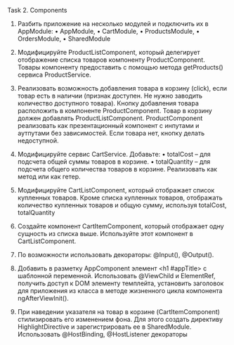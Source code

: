  Task 2. Components

1. Разбить приложение на несколько модулей и подключить их в AppModule:
• AppModule, 
• CartModule, 
• ProductsModule, 
• OrdersModule, 
• SharedModule
 
2. Модифицируйте ProductListComponent, который делегирует отображение списка товаров 
компоненту ProductComponent. Товары компоненту предоставить с помощью метода getProducts() 
сервиса ProductService.

3. Реализовать возможность добавления товара в корзину (click), если товар есть в наличии (признак 
доступен. Не нужно заводить количество доступного товара). Кнопку добавления товара 
расположить в компоненте ProductComponent. Товар в корзину должен добавлять 
ProductListComponent. ProductComponent реализовать как презентационный компонент с инпутами 
и аутпутами без зависимостей. Если товара нет, кнопку делать недоступной. 

4. Модифицируйте сервис CartService. Добавьте:
• totalCost – для подсчета общей суммы товаров в корзине.
• totalQuantity – для подсчета общего количества товаров в корзине.
Реализовать как метод или как гетер.

5. Модифицируйте CartListComponent, который отображает список купленных товаров. Кроме списка 
купленных товаров, отображать количество купленных товаров и общую сумму, используя totalCost, 
totalQuantity

6. Создайте компонент СartItemComponent, который отображает одну сущность из списка выше. 
Используйте этот компонент в CartListComponent. 

7. По возможности использовать декораторы: @Input(), @Output().

11. Добавить в разметку AppComponent элемент <h1 #appTitle></h1> с шаблонной переменной. 
Использовать @ViewChild и ElementRef<HTMLHeadingElement>, получить доступ к DOM элементу 
темплейта, установить заголовок для приложения из класса в методе жизненного цикла компонента 
ngAfterViewInit().

12. При наведении указателя на товар в корзине (CartItemComponent) стилизировать его изменением 
фона. Для этого создать директиву HighlightDirective и зарегистрировать ее в SharedModule. 
Использовать @HostBinding, @HostListener декораторы 
